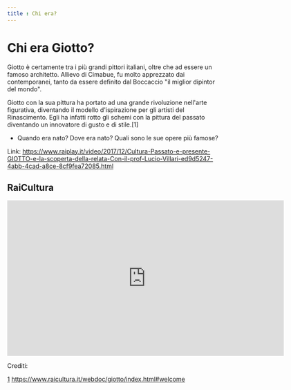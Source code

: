 ```yaml
---
title : Chi era?
---
```


# Chi era Giotto?

Giotto è certamente tra i più grandi pittori italiani, oltre che ad essere un famoso architetto. Allievo di Cimabue, fu molto apprezzato dai contemporanei, tanto da essere definito dal Boccaccio "il miglior dipintor del mondo".

Giotto con la sua pittura ha portato ad una grande rivoluzione nell'arte figurativa, diventando il modello d'ispirazione per gli artisti del Rinascimento. Egli ha infatti rotto gli schemi con la pittura del passato diventando un innovatore di gusto e di stile.[1]

- Quando era nato? Dove era nato? Quali sono le sue opere più famose?

Link:
https://www.raiplay.it/video/2017/12/Cultura-Passato-e-presente-GIOTTO-e-la-scoperta-della-relata-Con-il-prof-Lucio-Villari-ed9d5247-4abb-4cad-a8ce-8cf9fea72085.html

## RaiCultura

<iframe width="640" height="360" src="https://www.raicultura.it/webdoc/giotto/index.html#welcome" frameborder="0" allowfullscreen></iframe>



Crediti: 

[1](https://www.discovertuscany.com/it/storia-e-cultura-della-toscana/toscani-famosi/giotto.html)
https://www.raicultura.it/webdoc/giotto/index.html#welcome




